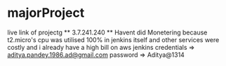 # majorProject
live link of projectg **  3.7.241.240  **
Havent did Monetering because t2.micro's cpu was utilised 100% in jenkins itself and other services were costly and i already have a high bill on aws 
jenkins credentials => aditya.pandey.1986.ad@gmail.com
 password => Aditya@1314
